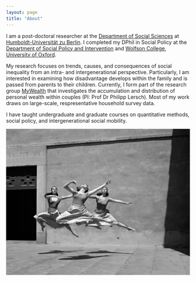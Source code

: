 ```yaml
---
layout: page
title: "About"
---
```


I am a post-doctoral researcher at the [Department of Social Sciences](https://www.sowi.hu-berlin.de/en) at [Humboldt-Universität zu Berlin](https://www.hu-berlin.de/en?set_language=en). I completed my DPhil in Social Policy at the [Department of Social Policy and Intervention](https://www.spi.ox.ac.uk/) and [Wolfson College](https://www.wolfson.ox.ac.uk/), [University of Oxford](https://www.ox.ac.uk/).

My research focuses on trends, causes, and consequences of social inequality from an intra- and intergenerational perspective. Particularly, I am interested in examining how disadvantage develops within the family and is passed from parents to their children. Currently, I form part of the research group [MyWealth](https://www.sowi.hu-berlin.de/en/lehrbereiche-en/sozpolsoz/research/mywealth_eng) that investigates the accumulation and distribution of personal wealth within couples (PI: Prof Dr Philipp Lersch). Most of my work draws on large-scale, respresentative household survey data.

I have taught undergraduate and graduate courses on quantitative methods, social policy, and intergenerational social mobility.

![portrait](/assets/test.jpg)
